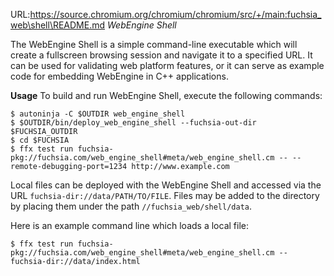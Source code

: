 URL:https://source.chromium.org/chromium/chromium/src/+/main:fuchsia_web\shell\README.md
*WebEngine Shell*

The WebEngine Shell is a simple command-line executable which will create a
fullscreen browsing session and navigate it to a specified URL. It can be used
for validating web platform features, or it can serve as example code for
embedding WebEngine in C++ applications.

**Usage**
To build and run WebEngine Shell, execute the following commands:

```
$ autoninja -C $OUTDIR web_engine_shell
$ $OUTDIR/bin/deploy_web_engine_shell --fuchsia-out-dir $FUCHSIA_OUTDIR
$ cd $FUCHSIA
$ ffx test run fuchsia-pkg://fuchsia.com/web_engine_shell#meta/web_engine_shell.cm -- --remote-debugging-port=1234 http://www.example.com
```

Local files can be deployed with the WebEngine Shell and accessed via the
URL `fuchsia-dir://data/PATH/TO/FILE`. Files may be added to the directory
by placing them under the path `//fuchsia_web/shell/data`.

Here is an example command line which loads a local file:
```
$ ffx test run fuchsia-pkg://fuchsia.com/web_engine_shell#meta/web_engine_shell.cm -- fuchsia-dir://data/index.html
```
